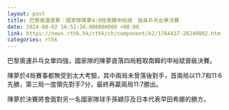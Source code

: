 ```yaml
---
layout: post
title: 巴黎奧運直擊｜國家隊陳夢4:0挫南韓申裕斌　晉身乒乓女單決賽
date: 2024-08-02 16:52:26.000000000 +08:00
link: https://news.rthk.hk/rthk/ch/component/k2/1764437-20240802.htm
categories: rthk
---
```


巴黎奧運乒乓女單四強，國家隊的陳夢直落四局輕取南韓的申裕斌晉級決賽。

陳夢於4局賽事都無受到太大考驗，其中兩局未曾落後對手，首兩局以11:7和11:6先勝，第三局一度領先對手7分，最終再贏兩局11:7勝出。

陳夢於決賽將會面對另一名國家隊球手孫穎莎及日本代表早田希娜的勝方。

